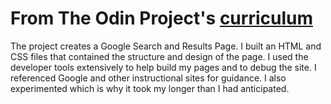 # From The Odin Project's [curriculum](http://www.theodinproject.com/courses/web-development-101/lessons/html-css)

The project creates a Google Search and Results Page. I built an HTML and CSS files that contained the structure and design of the page.  I used the developer tools extensively to help build my pages and to debug the site. I referenced Google and other instructional sites for guidance. I also experimented which is why it took my longer than I had anticipated.  
